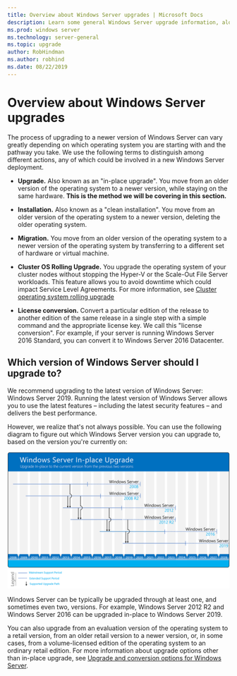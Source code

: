```yaml
---
title: Overview about Windows Server upgrades | Microsoft Docs
description: Learn some general Windows Server upgrade information, along with what to think about before you do the actual upgrade. 
ms.prod: windows server
ms.technology: server-general
ms.topic: upgrade
author: RobHindman
ms.author: robhind
ms.date: 08/22/2019
---
```


# Overview about Windows Server upgrades

The process of upgrading to a newer version of Windows Server can vary greatly depending on which operating system you are starting with and the pathway you take. We use the following terms to distinguish among different actions, any of which could be involved in a new Windows Server deployment.

- **Upgrade.** Also known as an "in-place upgrade". You move from an older version of the operating system to a newer version, while staying on the same hardware. **This is the method we will be covering in this section.**

- **Installation.** Also known as a "clean installation". You move from an older version of the operating system to a newer version, deleting the older operating system.

- **Migration.** You move from an older version of the operating system to a newer version of the operating system by transferring to a different set of hardware or virtual machine.

- **Cluster OS Rolling Upgrade.** You upgrade the operating system of your cluster nodes without stopping the Hyper-V or the Scale-Out File Server workloads. This feature allows you to avoid downtime which could impact Service Level Agreements. For more information, see [Cluster operating system rolling upgrade](failover-clustering/cluster-operating-system-rolling-upgrade.md)

- **License conversion.** Convert a particular edition of the release to another edition of the same release in a single step with a simple command and the appropriate license key. We call this "license conversion". For example, if your server is running Windows Server 2016 Standard, you can convert it to Windows Server 2016 Datacenter.

## Which version of Windows Server should I upgrade to?

We recommend upgrading to the latest version of Windows Server: Windows Server 2019. Running the latest version of Windows Server allows you to use the latest features – including the latest security features – and delivers the best performance.

However, we realize that's not always possible. You can use the following diagram to figure out which Windows Server version you can upgrade to, based on the version you're currently on:

![Available in-place upgrade paths](media/upgrade-paths.png)

Windows Server can be typically be upgraded through at least one, and sometimes even two, versions. For example, Windows Server 2012 R2 and Windows Server 2016 can be upgraded in-place to Windows Server 2019.

You can also upgrade from an evaluation version of the operating system to a retail version, from an older retail version to a newer version, or, in some cases, from a volume-licensed edition of the operating system to an ordinary retail edition. For more information about upgrade options other than in-place upgrade, see [Upgrade and conversion options for Windows Server](get-started/supported-upgrade-paths.md).
